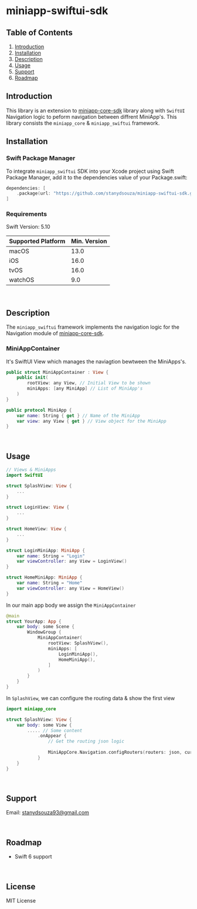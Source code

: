 # miniapp-swiftui-sdk

## Table of Contents

1. [Introduction](#introduction)
2. [Installation](#installation)
3. [Description](#description)
4. [Usage](#usage)
5. [Support](#support)
6. [Roadmap](#roadmap)

## Introduction

This library is an extension to [miniapp-core-sdk](https://github.com/stanydsouza/miniapp-core-sdk.git) library along with `SwiftUI` Navigation logic to peform navigation between diffrent MiniApp's. This library consists the `miniapp_core` & `miniapp_swiftui` framework.

## Installation

### Swift Package Manager

To integrate `miniapp_swiftui` SDK into your Xcode project using Swift Package Manager, add it to the dependencies value of your Package.swift:

```swift
dependencies: [
    .package(url: "https://github.com/stanydsouza/miniapp-swiftui-sdk.git", .upToNextMajor(from: "0.0.1"))
]
```

### Requirements

Swift Version: 5.10

| Supported Platform | Min. Version |
| ------------------ | ------------ |
| macOS              |    13.0      |
| iOS                |    16.0      |
| tvOS               |    16.0      |
| watchOS            |    9.0       |

&nbsp;

## Description

The `miniapp_swiftui` framework implements the navigation logic for the Navigation module of [miniapp-core-sdk](https://github.com/stanydsouza/miniapp-core-sdk.git).

### MiniAppContainer

It's SwiftUI View which manages the naviagtion bewtween the MiniApps's.

```swift
public struct MiniAppContainer : View {
    public init(
        rootView: any View, // Initial View to be shown 
        miniApps: [any MiniApp] // List of MiniApp's
    )
}
```

```swift
public protocol MiniApp {
    var name: String { get } // Name of the MiniApp
    var view: any View { get } // View object for the MiniApp
}
```

&nbsp;

## Usage

```swift
// Views & MiniApps
import SwiftUI

struct SplashView: View {
    ...
}

struct LoginView: View {
    ...
}

struct HomeView: View {
    ...
}

struct LoginMiniApp: MiniApp {
    var name: String = "Login"
    var viewController: any View = LoginView()
}

struct HomeMiniApp: MiniApp {
    var name: String = "Home"
    var viewController: any View = HomeView()
}
```

In our main app body we assign the `MiniAppContainer`

```swift
@main
struct YourApp: App {
    var body: some Scene {
        WindowGroup {
            MiniAppContainer(
                rootView: SplashView(),
                miniApps: [
                    LoginMiniApp(),
                    HomeMiniApp(),
                ]
            )
        }
    }
}
```

In `SplashView`, we can configure the routing data & show the first view

```swift
import miniapp_core

struct SplashView: View {
    var body: some View {
        ..... // Some content
            .onAppear {
                // Get the routing json logic
                
                MiniAppCore.Navigation.configRouters(routers: json, currentMiniApp: "Login")
            }
    }
}
```

&nbsp;

## Support

Email: <stanydsouza93@gmail.com>

&nbsp;

## Roadmap

- Swift 6 support

&nbsp;

## License

MIT License
